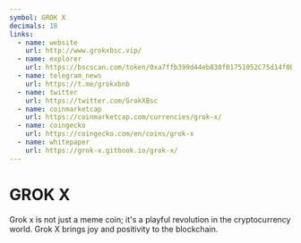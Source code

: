 ```yaml
---
symbol: GROK X
decimals: 18
links:
  - name: website
    url: http://www.grokxbsc.vip/
  - name: explorer
    url: https://bscscan.com/token/0xa7ffb399d44eb830f01751052C75d14f0b47E779
  - name: telegram_news
    url: https://t.me/grokxbnb
  - name: twitter
    url: https://twitter.com/GrokXBsc
  - name: coinmarketcap
    url: https://coinmarketcap.com/currencies/grok-x/
  - name: coingecko
    url: https://coingecko.com/en/coins/grok-x
  - name: whitepaper
    url: https://grok-x.gitbook.io/grok-x/
---
```


# GROK X

Grok x is not just a meme coin; it's a playful revolution in the cryptocurrency world. Grok X brings joy and positivity to the blockchain.
